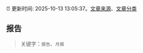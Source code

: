 :alarm_clock: 更新时间: 2025-10-13 13:05:37。[文章来源](/README.md)、[文章分类](/TAGS.md)

## 报告


> 关键字：`报告`、`月报`



